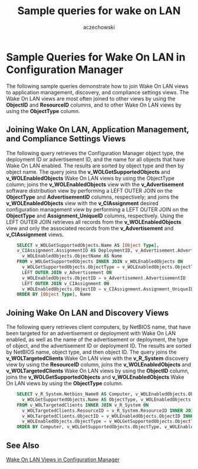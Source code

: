 ﻿---
title: Sample queries for wake on LAN
titleSuffix: Configuration Manager
description: Sample queries that show how to join Wake On LAN views to application management, discovery, and compliance settings views.
ms.date: 04/30/2019
ms.prod: configuration-manager
ms.technology: configmgr-other #app client compliance hybrid osd protect sum
ms.topic: conceptual
ms.collection: M365-identity-device-management
ms.assetid: 8a1dcdff-9578-447c-b3cf-3c72166bf7cc
author: aczechowski
ms.author: aaroncz
manager: dougeby
---

# Sample Queries for Wake On LAN in Configuration Manager

The following sample queries demonstrate how to join Wake On LAN views to application management, discovery, and compliance settings views. The Wake On LAN views are most often joined to other views by using the **ObjectID** and **ResourceID** columns, and to other Wake On LAN views by using the **ObjectType** column.

## Joining Wake On LAN, Application Management, and Compliance Settings Views

The following query retrieves the Configuration Manager object type, the deployment ID or advertisement ID, and the name for all objects that have Wake On LAN enabled. The results are sorted by object type and then by object name. The query joins the **v_WOLGetSupportedObjects** and **v_WOLEnabledObjects** Wake On LAN views by using the ObjectType column; joins the **v_WOLEnabledObjects** view with the **v_Advertisement** software distribution view by performing a LEFT OUTER JOIN on the **ObjectType** and **AdvertisementID** columns, respectively; and joins the **v_WOLEnabledObjects** view with the **v_CIAssignment** desired configuration management view by performing a LEFT OUTER JOIN on the **ObjectType** and **Assignment_UniqueID** columns, respectively. Using the LEFT OUTER JOIN retrieves all records from the **v_WOLEnabledObjects** view and only the associated records from the **v_Advertisement** and **v_CIAssignment** views.

```sql
    SELECT v_WOLGetSupportedObjects.Name AS [Object Type], 
    v_CIAssignment.AssignmentID AS DeploymentID, v_Advertisement.AdvertisementID 
      v_WOLEnabledObjects.ObjectName AS Name 
    FROM v_WOLGetSupportedObjects INNER JOIN v_WOLEnabledObjects ON 
      v_WOLGetSupportedObjects.ObjectType = v_WOLEnabledObjects.ObjectType 
      LEFT OUTER JOIN v_Advertisement ON 
      v_WOLEnabledObjects.ObjectID = v_Advertisement.AdvertisementID 
      LEFT OUTER JOIN v_CIAssignment ON 
      v_WOLEnabledObjects.ObjectID = v_CIAssignment.Assignment_UniqueID 
    ORDER BY [Object Type], Name 
```

## Joining Wake On LAN and Discovery Views

The following query retrieves client computers, by NetBIOS name, that have been targeted for an advertisement or deployment with Wake On LAN enabled, as well as the name of the advertisement or deployment, the type of object, and the advertisement ID or deployment ID. The results are sorted by NetBIOS name, object type, and then object ID. The query joins the **v_WOLTargetedClients** Wake On LAN view with the **v_R_System** discovery view by using the **ResourceID** column, joins the **v_WOLEnabledObjects** and **v_WOLTargetedClients** Wake On LAN views by using the **ObjectID** column, joins the **v_WOLGetSupportedObjects** and **v_WOLEnabledObjects** Wake On LAN views by using the **ObjectType** column.

```sql
    SELECT v_R_System.Netbios_Name0 AS Computer, v_WOLEnabledObjects.ObjectName, 
      v_WOLGetSupportedObjects.Name AS ObjectType, v_WOLEnabledObjects.ObjectID 
    FROM v_WOLTargetedClients INNER JOIN v_R_System ON 
      v_WOLTargetedClients.ResourceID = v_R_System.ResourceID INNER JOIN v_WOLEnabledObjects ON 
      v_WOLTargetedClients.ObjectID = v_WOLEnabledObjects.ObjectID INNER JOIN v_WOLGetSupportedObjects ON 
      v_WOLEnabledObjects.ObjectType = v_WOLGetSupportedObjects.ObjectType 
    ORDER BY Computer, v_WOLGetSupportedObjects.ObjectType, v_WOLEnabledObjects.ObjectID 
```

## See Also

[Wake On LAN Views in Configuration Manager](wake-lan-views-configuration-manager.md)